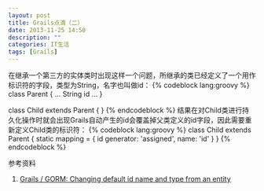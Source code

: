 ```yaml
---
layout: post
title: Grails点滴（二）
date: 2013-11-25 14:50
description: ""
categories: IT生活
tags: [Grails]
---
```


在继承一个第三方的实体类时出现这样一个问题，所继承的类已经定义了一个用作标识符的字段，类型为String，名字也叫做id：
{% codeblock lang:groovy %}
  class Parent {
    ...
    String id
    ...
  }

  class Child extends Parent {
  }
{% endcodeblock %}
结果在对Child类进行持久化操作时就会出现Grails自动产生的id会覆盖掉父类定义的id字段，因此需要重新定义Child类的标识符：
{% codeblock lang:groovy %}
  class Child extends Parent {
    static mapping = {
      id generator: 'assigned', name: 'id'
    }
  }
{% endcodeblock %}

参考资料

1. [Grails / GORM: Changing default id name and type from an entity](http://blog.paulopoiati.com/2011/10/04/grails-gorm-changing-default-id-name-and-type-from-an-entity/)
